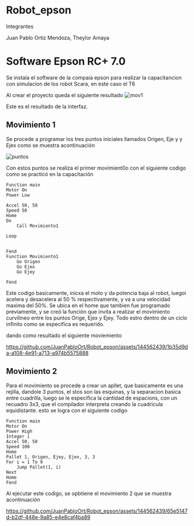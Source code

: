 # Robot_epson
Integrantes

Juan Pablo Ortiz Mendoza, Theylor Amaya

# Software Epson RC+ 7.0
 Se instala el software de la compaia epson para realizar la capacitancion con simulacion de los robot Scara, en este caso el T6

 Al crear el proyecto queda el siguiente resultado
 ![mov1](https://github.com/JuanPabloOrt/Robot_epson/assets/144562439/2c7415df-f3c4-42f4-8549-87e7cb1cc289)

 Este es el resultado de la interfaz.
## Movimiento 1
 Se procede a programar los tres puntos iniciales llamados Origen, Eje y y Ejex como se muestra acontinuación

 ![puntos](https://github.com/JuanPabloOrt/Robot_epson/assets/144562439/c23736ca-a1a7-49f5-b936-a0a0a771f948)

 Con estos puntos se realiza el primer movimient0o con el siguiente codigo como se practicó en la capacitación
```
Function main
Motor On
Power Low

Accel 50, 50
Speed 50
Home
Do
	Call Movimiento1

Loop
	

Fend
Function Movimiento1
	Go Origen
	Go Ejex
	Go Ejey
	
Fend
```
Este codigo basicamente, inicxa el moto y da potencia baja al robot, luegoi acelera y desacelera al 50 % respectivamente, y va a una velocidad maxima del 50%. Se ubica en el home que tambien fue programado previamente, y se creó la función que invita a realizar el movimiento curvilineo entre los puntos Orige, Ejex y Ejey. Todo estro dentro de un ciclo infinito como se especifica es requerido.

dando como resultado el siguiente moviemiento


https://github.com/JuanPabloOrt/Robot_epson/assets/144562439/1b35d9da-a108-4e91-a713-a974b5575888

## Movimiento 2
Para el movimiento se procede a crear un apllet, que basicamente es una rejilla, dandole 3 puntos, el stos son las esquinas, y la separacion basica entre cuadrilla, luego se le especifica la cantidad de espacions, con un recuadro 3x3, que el compilador interpreta creando la cuadricula equidistante.
 esto se logra con el siguiente codigo
```
Function main
Motor On
Power High
Integer i
Accel 50, 50
Speed 100
Home
Pallet 1, Origen, Ejey, Ejex, 3, 3
For i = 1 To 9
	Jump Pallet(1, i)
Next
Home
Fend
```
Al ejecutar este codigo, se opbtiene el movimiento 2 que se muestra acontinuación




https://github.com/JuanPabloOrt/Robot_epson/assets/144562439/65e5147d-b2df-448e-9a85-e4e8caf4ba89

